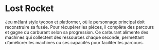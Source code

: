 # Lost Rocket

Jeu mêlant style tycoon et platformer, où le personnage principal doit reconstruire sa fusée. Pour récupérer les pièces, il complète des parcours et gagne du carburant selon sa progression. Ce carburant alimente des machines qui collectent des ressources chaque seconde, permettant d’améliorer les machines ou ses capacités pour faciliter les parcours.
